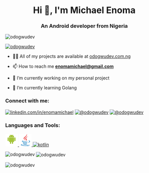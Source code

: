 <h1 align="center">Hi 👋, I'm Michael Enoma</h1>
<h3 align="center">An Android developer from Nigeria</h3>

<p align="left"> <img src="https://komarev.com/ghpvc/?username=odogwudev&label=Profile%20views&color=0e75b6&style=flat" alt="odogwudev" /> </p>

<p align="left"> <a href="https://github.com/ryo-ma/github-profile-trophy"><img src="https://github-profile-trophy.vercel.app/?username=odogwudev" alt="odogwudev" /></a> </p>

- 👨‍💻 All of my projects are available at [odogwudev.com.ng](odogwudev.com.ng)

- 📫 How to reach me **enomamichael@gmail.com**
- 🔭 I’m currently working on my personal project
- 🌱 I’m currently learning Golang

<h3 align="left">Connect with me:</h3>
<p align="left">
<a href="https://linkedin.com/in/linkedin.com/in/enomamichael" target="blank"><img align="center" src="https://cdn.jsdelivr.net/npm/simple-icons@3.0.1/icons/linkedin.svg" alt="linkedin.com/in/enomamichael" height="30" width="40" /></a>
<a href="https://instagram.com/@odogwudev" target="blank"><img align="center" src="https://cdn.jsdelivr.net/npm/simple-icons@3.0.1/icons/instagram.svg" alt="@odogwudev" height="30" width="40" /></a>
<a href="https://www.hackerrank.com/@odogwudev" target="blank"><img align="center" src="https://cdn.jsdelivr.net/npm/simple-icons@3.0.1/icons/hackerrank.svg" alt="@odogwudev" height="30" width="40" /></a>
</p>

<h3 align="left">Languages and Tools:</h3>
<p align="left"> <a href="https://developer.android.com" target="_blank"> <img src="https://raw.githubusercontent.com/devicons/devicon/master/icons/android/android-original-wordmark.svg" alt="android" width="40" height="40"/> </a> <a href="https://www.java.com" target="_blank"> <img src="https://raw.githubusercontent.com/devicons/devicon/master/icons/java/java-original.svg" alt="java" width="40" height="40"/> </a> <a href="https://kotlinlang.org" target="_blank"> <img src="https://www.vectorlogo.zone/logos/kotlinlang/kotlinlang-icon.svg" alt="kotlin" width="40" height="40"/> </a> </p>

<p><img align="left" src="https://github-readme-stats.vercel.app/api/top-langs?username=odogwudev&show_icons=true&locale=en&layout=compact" alt="odogwudev" /></p>

<p>&nbsp;<img align="center" src="https://github-readme-stats.vercel.app/api?username=odogwudev&show_icons=true&locale=en" alt="odogwudev" /></p>

<p><img align="center" src="https://github-readme-streak-stats.herokuapp.com/?user=odogwudev&" alt="odogwudev" /></p>
